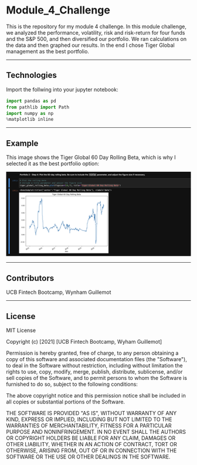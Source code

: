 # Module_4_Challenge
This is the repository for my module 4 challenge. In this module challenge, we analyzed the performance, volatility, risk and risk-return for four funds and the S&P 500, and then diversified our portfolio. We ran calculations on the data and then graphed our results. In the end I chose Tiger Global management as the best portfolio.

---

## Technologies

Import the follwing into your jupyter notebook:

```python
import pandas as pd
from pathlib import Path
import numpy as np
%matplotlib inline
```

---

## Example

This image shows the Tiger Global 60 Day Rolling Beta, which is why I selected it as the best portfolio option:

![tiger_global_rollingbeta.png](tiger_global_rollingbeta.png)

---

## Contributors

UCB Fintech Bootcamp, Wynham Guillemot 

---

## License

MIT License

Copyright (c) [2021] [UCB Fintech Bootcamp, Wyham Guillemot]

Permission is hereby granted, free of charge, to any person obtaining a copy
of this software and associated documentation files (the "Software"), to deal
in the Software without restriction, including without limitation the rights
to use, copy, modify, merge, publish, distribute, sublicense, and/or sell
copies of the Software, and to permit persons to whom the Software is
furnished to do so, subject to the following conditions:

The above copyright notice and this permission notice shall be included in all
copies or substantial portions of the Software.

THE SOFTWARE IS PROVIDED "AS IS", WITHOUT WARRANTY OF ANY KIND, EXPRESS OR
IMPLIED, INCLUDING BUT NOT LIMITED TO THE WARRANTIES OF MERCHANTABILITY,
FITNESS FOR A PARTICULAR PURPOSE AND NONINFRINGEMENT. IN NO EVENT SHALL THE
AUTHORS OR COPYRIGHT HOLDERS BE LIABLE FOR ANY CLAIM, DAMAGES OR OTHER
LIABILITY, WHETHER IN AN ACTION OF CONTRACT, TORT OR OTHERWISE, ARISING FROM,
OUT OF OR IN CONNECTION WITH THE SOFTWARE OR THE USE OR OTHER DEALINGS IN THE
SOFTWARE.
